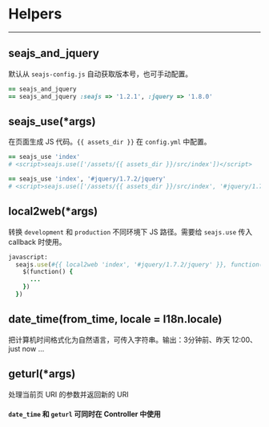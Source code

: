 # Helpers
***

## seajs_and_jquery

默认从 `seajs-config.js` 自动获取版本号，也可手动配置。

```ruby
== seajs_and_jquery
== seajs_and_jquery :seajs => '1.2.1', :jquery => '1.8.0'
```

## seajs_use(*args)

在页面生成 JS 代码。`{{ assets_dir }}` 在 `config.yml` 中配置。

```ruby
== seajs_use 'index'
# <script>seajs.use(['/assets/{{ assets_dir }}/src/index'])</script>

== seajs_use 'index', '#jquery/1.7.2/jquery'
# <script>seajs.use(['/assets/{{ assets_dir }}/src/index', '#jquery/1.7.2/jquery'])</script>
```

## local2web(*args)

转换 `development` 和 `production` 不同环境下 JS 路径。需要给 `seajs.use` 传入 callback 时使用。

```ruby
javascript:
  seajs.use(#{{ local2web 'index', '#jquery/1.7.2/jquery' }}, function(i, $) {
    $(function() {
      ...
    })
  })
```

## date_time(from_time, locale = I18n.locale)

把计算机时间格式化为自然语言，可传入字符串。输出：3分钟前、昨天 12:00、just now ...

## geturl(*args)

处理当前页 URI 的参数并返回新的 URI

#### `date_time` 和 `geturl` 可同时在 Controller 中使用
